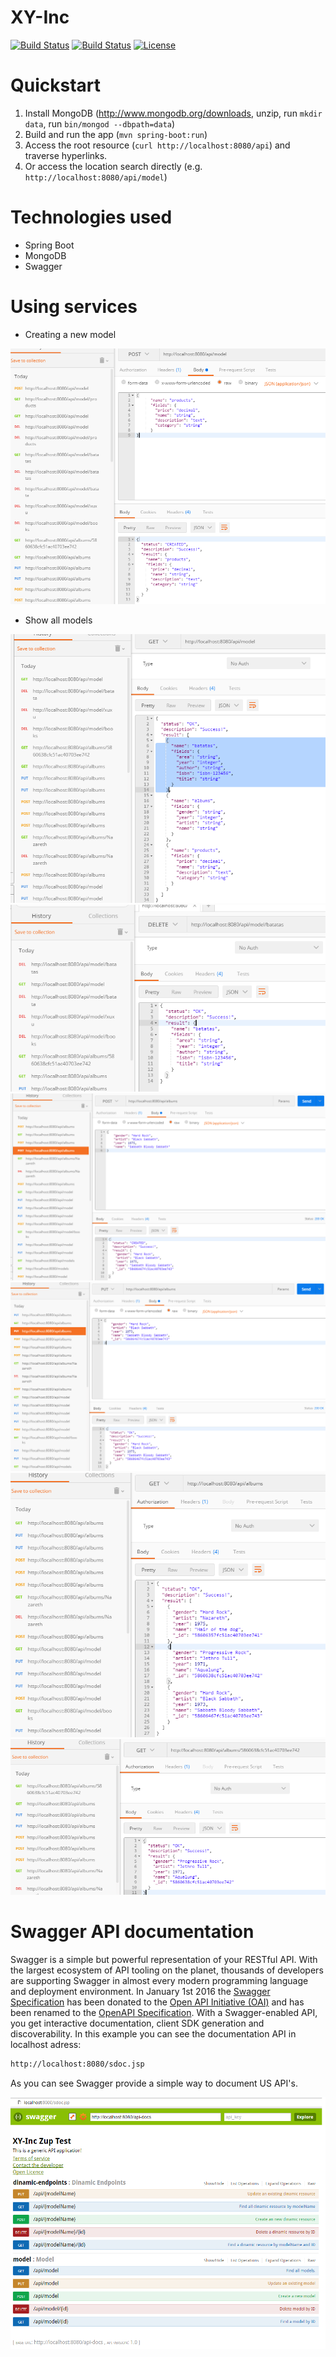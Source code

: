 # XY-Inc

[![Build Status](https://travis-ci.org/leandrocgsi/xy-inc.svg?branch=master)](https://travis-ci.org/leandrocgsi/xy-inc)
[![Build Status](https://circleci.com/gh/leandrocgsi/xy-inc.svg?&style=shield)](https://circleci.com/gh/leandrocgsi/xy-inc/)
[![License](https://img.shields.io/badge/license-Apache%20License%202.0-blue.svg?maxAge=2592000)](https://github.com/leandrocgsi/xy-inc/blob/master/LICENSE.txt)

# Quickstart

1. Install MongoDB (http://www.mongodb.org/downloads, unzip, run `mkdir data`, run `bin/mongod --dbpath=data`)
2. Build and run the app (`mvn spring-boot:run`)
3. Access the root resource (`curl http://localhost:8080/api`) and traverse hyperlinks.
4. Or access the location search directly (e.g. `http://localhost:8080/api/model`)

# Technologies used

- Spring Boot
- MongoDB
- Swagger

# Using services

* Creating a new model

![Example Page](https://github.com/leandrocgsi/xy-inc/blob/master/img/img_01.png?raw=true)

* Show all models

![Example Page](https://github.com/leandrocgsi/xy-inc/blob/master/img/img_02.png?raw=true)
![Example Page](https://github.com/leandrocgsi/xy-inc/blob/master/img/img_03.png?raw=true)
![Example Page](https://github.com/leandrocgsi/xy-inc/blob/master/img/img_04.png?raw=true)
![Example Page](https://github.com/leandrocgsi/xy-inc/blob/master/img/img_05.png?raw=true)
![Example Page](https://github.com/leandrocgsi/xy-inc/blob/master/img/img_06.png?raw=true)
![Example Page](https://github.com/leandrocgsi/xy-inc/blob/master/img/img_07.png?raw=true)

# Swagger API documentation 

Swagger is a simple but powerful representation of your RESTful API. With the largest ecosystem of API tooling on the planet, thousands of developers are supporting Swagger in almost every modern programming language and deployment environment. In January 1st 2016 the [Swagger Specification](http://swagger.io/) has been donated to the [Open API Initiative (OAI)](https://openapis.org/) and has been renamed to the [OpenAPI Specification](https://openapis.org/). With a Swagger-enabled API, you get interactive documentation, client SDK generation and discoverability. In this example you can see the documentation API in localhost adress:

```sh
http://localhost:8080/sdoc.jsp
```

As you can see Swagger provide a simple way to document US API's.

![Example Page](https://github.com/leandrocgsi/xy-inc/blob/master/img/swagger_documentation.png?raw=true)
